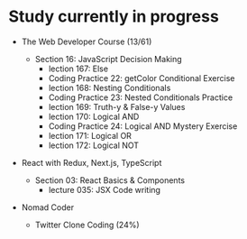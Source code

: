 # Study currently in progress

  - The Web Developer Course (13/61)
    - Section 16: JavaScript Decision Making
      - lection 167: Else
      - Coding Practice 22: getColor Conditional Exercise
      - lection 168: Nesting Conditionals
      - Coding Practice 23: Nested Conditionals Practice
      - lection 169: Truth-y & False-y Values
      - lection 170: Logical AND
      - Coding Practice 24: Logical AND Mystery Exercise
      - lection 171: Logical OR
      - lection 172: Logical NOT

  - React with Redux, Next.js, TypeScript
    - Section 03: React Basics & Components
      - lecture 035: JSX Code writing

  - Nomad Coder
    - Twitter Clone Coding (24%)
